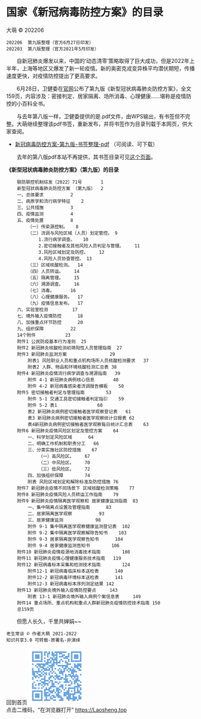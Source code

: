 国家《新冠病毒防控方案》的目录
==============================
大萌 © 202206

	202206	第九版整理（官方6月27日印发）
	202203	第八版整理（官方2021年5月印发）


　　自新冠肺炎爆发以来，中国的‘动态清零’策略取得了巨大成功，但是2022年上半年，上海等地区又爆发了新一轮疫情。新的奥密克戎变异株平均潜伏期短，传播速度更快，对疫情防控提出了更高要求。

　　6月28日，卫健委在[官网](http://www.nhc.gov.cn/jkj/s3577/202206/de224e7784fe4007b7189c1f1c9d5e85.shtml)公布了第九版《新型冠状病毒肺炎防控方案》，全文159页，内容涉及：密接判定、居家隔离、场所消毒、心理健康……堪称是疫情防控的小百科全书。

　　与去年第八版一样，卫健委提供的是.pdf文件，由WPS输出，有书签但不完整。大萌继续整理该pdf书签，重新发布，并将书签作为目录刊载于本网页，供大家查阅。

*	[新冠病毒防控方案-第九版-书签整理-pdf](6-xinguan防控方案-第九版-书签整理-202206.pdf ) （可阅读、可下载）

　　去年的第八版pdf本站不再提供，其书签目录可见[这个页面](6-xinguanfangkong-2021.txt)。

**《新型冠状病毒肺炎防控方案》（第九版）的目录**

~~~
	联防联控机制综发〔2022〕71号		1
	新型冠状病毒肺炎防控方案 （第九版）	2
	一、总体要求			2
	二、病原学和流行病学特征	2
	三、公共措施			3
	四、疫情监测			4
	五、疫情处置			8
		（一）传染源控制。	8
		（二）流调与风险区域（人员）划定管控。	9
			1.流行病学调查。	10
			2.密切接触者及其他风险人员判定与管理。	11
			3.风险区域划定及防控。	12
			4.风险人员协查管控。	13
		（三）区域核酸检测。	14
		（四）人员转运。	14
		（五）隔离管理。	15
		（六）溯源调查。	16
		（七）消毒。		16
		（八）心理健康服务。	17
		（九）疫情信息发布。	17
	六、实验室检测			17
	七、境外输入疫情防控		18
	八、加强重点环节防控		20
	九、组织保障			22
	14个附件			23
	附件1 公民防疫基本行为准则	25
	附件2 新冠肺炎核酸检测初筛阳性人员管理指南	27
	附件3 新冠肺炎监测方案				29
		附表1 风险职业人员和重点机构场所人员核酸检测要求	37
		附表2 人群、物品和环境核酸检测汇总表	38
	附件4 新冠肺炎疫情流行病学调查与溯源指南	39
		附件 4-1 新冠肺炎病例核心信息		48
		附件 4-2 新冠病毒感染者流调报告模板	50
	附件5 密切接触者判定与管理指南  		53
		附件 5-1 交通工具密切接触者判定指引	59
		附件 5-2 表1				60
		表2 新冠肺炎病例密切接触者医学观察登记表	61
		表3 新冠肺炎病例密切接触者医学观察统计日报表	62
		表4新冠肺炎病例密切接触者医学观察每日统计汇总表	63
	附件6 新冠肺炎疫情风险区划定及管控方案	64
		一、科学划定风险区域		64
		二、明确工作机制和职责分工	66
		三、分类实施社区防控措施	67
			（一）高风险区。	67
			（二）中风险区。	70
			（三）低风险区。	72
		四、加强组织保障		74
		附表 风险区域划定和解除标准及防控措施	76
	附件7 新冠肺炎疫情不同场景下 区域核酸检测策略	77
	附件8 新冠肺炎疫情风险人员转运工作指南  	79
	附件9 新冠肺炎疫情隔离医学观察和 居家健康监测指南	83
		一、集中隔离点设置及管理指南		83
		二、居家隔离医学观察			93
		三、居家健康监测			98
		附件 9-1 集中隔离医学观察健康监测登记表	102
		附件 9-2 集中隔离医学观察解除告知书	103
		附件 9-3 居家隔离医学观察告知书		104
		附件 9-4 居家健康监测告知书		106
	附件10 新冠肺炎疫情疫源地消毒技术指南		108
	附件11 新冠肺炎疫情心理健康服务技术指南 	119
	附件12 新冠病毒标本采集和检测技术指南		124
		附件12-1 新冠病毒临床标本送检表		140
		附件12-2 新冠病毒环境标本送检表		141
		附件12-3 新冠病毒标本序列测定结果	142
	附件13 新冠肺炎境外输入疫情防控要点		143
		附表 13-1 新冠肺炎境外输入病例个案信息表		149
	附件14 重点场所、重点机构和重点人群新冠肺炎疫情防控技术指南	150
	总159页

~~~

　　但愿人长久，千里共婵娟~~

	老生常谈 © 作者大萌 2021-2022
	知识共享3.0 可转载-原署名-非演绎

回到首页
<a href=".." title="返回老生常谈首页"><img src="../indexQR-Blue.png" /></a>  
点击二维码，“在浏览器打开” https://Laosheng.top
